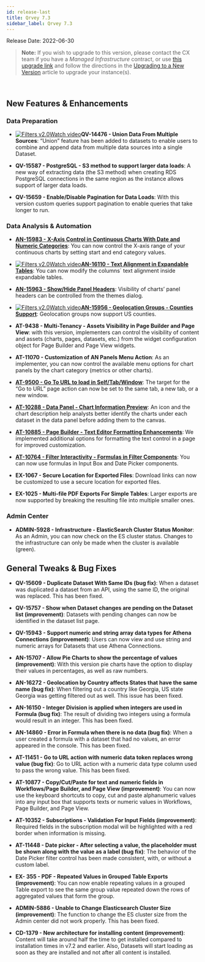 ```yaml
---
id: release-last
title: Qrvey 7.3
sidebar_label: Qrvey 7.3
---
```

<div style={{textAlign: "justify"}}>
Release Date: 2022-06-30
 
>**Note:** If you wish to upgrade to this version, please contact the CX team if you have a *Managed Infrastructure* contract, or use <a href="https://qrvey-autodeployapp.s3.amazonaws.com/autodeployappCloudformation-enterprise-7.3.json" target="_blank">this upgrade link</a> and follow the directions in the <a href="/docs/get-started/upgrading-new-version" target="_blank">Upgrading to a New Version</a> article to upgrade your instance(s). 
<br/>
 
## New Features & Enhancements
 
### Data Preparation
* <a href="" target="_blank" className="tooltip"><img alt="Filters v2.0" src="https://s3.amazonaws.com/cdn.qrvey.com/documentation_assets/release-notes/video_icon.png#thumbnail-20" className="video-icon-png" /><span className="tooltiptext">Watch video</span></a>**QV-14476 - Union Data From Multiple Sources**: “Union” feature has been added to datasets to enable users to combine and append data from multiple data sources into a single Dataset.

* **QV-15587 - PostgreSQL - S3 method to support larger data loads**: A new way of extracting data (the S3 method) when creating RDS PostgreSQL connections in the same region as the instance allows support of larger data loads.

* **QV-15659 - Enable/Disable Pagination for Data Loads**: With this version custom queries support pagination to enable queries that take longer to run.


### Data Analysis & Automation

* <strong><a href="/docs/ui-docs/chart-builder/discrete-continuous-values#continuous-dates" target="_blank">AN-15983 - X-Axis Control in Continuous Charts With Date and Numeric Categories</strong></a>: You can now control the X-axis range of your continuous charts by setting start and end category values. 

* <a href="" target="_blank" className="tooltip"><img alt="Filters v2.0" src="https://s3.amazonaws.com/cdn.qrvey.com/documentation_assets/release-notes/video_icon.png#thumbnail-20" className="video-icon-png" /><span className="tooltiptext">Watch video</span></a><strong><a href="/docs/ui-docs/dataviews/chart-types/expandable-table#styles" target="_blank">AN-16110 - Text Alignment in Expandable Tables</strong></a>: You can now modify the columns´ text alignment inside expandable tables.

* <strong><a href="/docs/ui-docs/chart-builder/setting-chart-styles#managing-themes" target="_blank">AN-15963 - Show/Hide Panel Headers</strong></a>: Visibility of charts’ panel headers can be controlled from the themes dialog.

* <a href="" target="_blank" className="tooltip"><img alt="Filters v2.0" src="https://s3.amazonaws.com/cdn.qrvey.com/documentation_assets/release-notes/video_icon.png#thumbnail-20" className="video-icon-png" /><span className="tooltiptext">Watch video</span></a><strong><a href="/docs/ui-docs/datasets/#setting-up-geolocation-groups" target="_blank">AN-15956 - Geolocation Groups - Counties Support</strong></a>: Geolocation groups now support US counties. 

* **AT-9438 - Multi-Tenancy - Assets Visibility in Page Builder and Page View**: with this version, implementers can control the visibility of content and assets (charts, pages, datasets, etc.) from the widget configuration object for Page Builder and Page View widgets.


* **AT-11070 - Customization of AN Panels Menu Action**: As an implementer, you can now control the available menu options for chart panels by the chart category (metrics or other charts).

* <strong><a href="/docs/ui-docs/builders/pages_actions" target="_blank">AT-9500 - Go To URL to load in Self/Tab/Window</strong></a>: The target for the “Go to URL” page action can now be set to the same tab, a new tab, or a new window.

* <strong><a href="/docs/ui-docs/builders/pages#canvas-layout" target="_blank">AT-10288 - Data Panel - Chart Information Preview</strong></a>: An icon and the chart description help analysts better identify the charts under each dataset in the data panel before adding them to the canvas.

* <strong><a href="/docs/ui-docs/builders/pages#text-box" target="_blank">AT-10885 - Page Builder - Text Editor Formatting Enhancements</strong></a>: We implemented additional options for formatting the text control in a page for improved customization.

* <strong><a href="/docs/ui-docs/filtering-data/working-with-filters#free-standing-filter-controls" target="_blank">AT-10764 - Filter Interactivity - Formulas in Filter Components</strong></a>: You can now use formulas in Input Box and Date Picker components.

* **EX-1067 - Secure Location for Exported Files**: Download links can now be customized to use a secure location for exported files.

* **EX-1025 - Multi-file PDF Exports For Simple Tables**: Larger exports are now supported by breaking the resulting file into multiple smaller ones. 

### Admin Center

* **ADMIN-5928 - Infrastructure - ElasticSearch Cluster Status Monitor**: As an Admin, you can now check on the ES cluster status. Changes to the infrastructure can only be made when the cluster is available (green).


## General Tweaks & Bug Fixes

* **QV-15609 - Duplicate Dataset With Same IDs (bug fix)**: When a dataset was duplicated a dataset from an API, using the same ID, the original was replaced. This has been fixed.

* **QV-15757 - Show when Dataset changes are pending on the Dataset list (improvement)**: Datasets with pending changes can now be identified in the dataset list page.

* **QV-15943 - Support numeric and string array data types for Athena Connections (improvement)**: Users can now view and use string and numeric arrays for Datasets that use Athena Connections.

* **AN-15707 - Allow Pie Charts to show the percentage of values (improvement)**: With this version pie charts have the option to display their values in percentages, as well as raw numbers.

* **AN-16272 - Geolocation by Country affects States that have the same name (bug fix)**: When filtering out a country like Georgia, US state Georgia was getting filtered out as well. This issue has been fixed.

* **AN-16150 - Integer Division is applied when integers are used in Formula (bug fix)**: The result of dividing two integers using a formula would result in an integer. This has been fixed.

* **AN-14860 - Error in Formula when there is no data (bug fix)**: When a user created a formula with a dataset that had no values, an error appeared in the console. This has been fixed.

* **AT-11451 - Go to URL action with numeric data token replaces wrong value (bug fix)**: Go to URL action with a numeric data type column used to pass the wrong value. This has been fixed.

* **AT-10877 - Copy/Cut/Paste for text and numeric fields in Workflows/Page Builder, and Page View (improvement)**: You can now use the keyboard shortcuts to copy, cut and paste alphanumeric values into any input box that supports texts or numeric values in Workflows, Page Builder, and Page View.

* **AT-10352 - Subscriptions - Validation For Input Fields (improvement)**: Required fields in the subscription modal will be highlighted with a red border when information is missing.

* **AT-11448 - Date picker - After selecting a value, the placeholder must be shown along with the value as a label (bug fix)**: The behavior of the Date Picker filter control has been made consistent, with, or without a custom label.

* **EX- 355 - PDF - Repeated Values in Grouped Table Exports (improvement)**: You can now enable repeating values in a grouped Table export to see the same group value repeated down the rows of aggregated values that form the group.

* **ADMIN-5886 - Unable to Change Elasticsearch Cluster Size (improvement)**: The function to change the ES cluster size from the Admin center did not work properly. This has been fixed.

* **CD-1379 - New architecture for installing content (improvement)**: Content will take around half the time to get installed compared to installation times in v7.2 and earlier. Also, Datasets will start loading as soon as they are installed and not after all content is installed.


</div>
